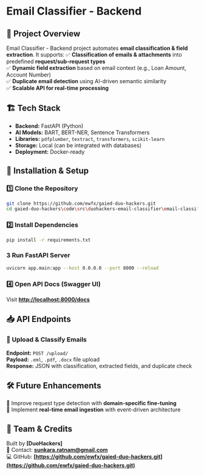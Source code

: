 # Email Classifier - Backend

## 📌 Project Overview
Email Classifier - Backend project automates **email classification & field extraction**. 
It supports:
✅ **Classification of emails & attachments** into predefined **request/sub-request types**  
✅ **Dynamic field extraction** based on email context (e.g., Loan Amount, Account Number)  
✅ **Duplicate email detection** using AI-driven semantic similarity  
✅ **Scalable API for real-time processing**  

## 🏗️ Tech Stack
- **Backend:** FastAPI (Python)
- **AI Models:** BART, BERT-NER, Sentence Transformers
- **Libraries:** `pdfplumber`, `textract`, `transformers`, `scikit-learn`
- **Storage:** Local (can be integrated with databases)
- **Deployment:** Docker-ready

## 🔧 Installation & Setup
### 1️⃣ Clone the Repository
```sh
git clone https://github.com/ewfx/gaied-duo-hackers.git
cd gaied-duo-hackers\code\src\duohackers-email-classifier\email-classifier-backend
```

### 2️⃣ Install Dependencies
```sh
pip install -r requirements.txt
```

### 3️ Run FastAPI Server
```sh
uvicorn app.main:app --host 0.0.0.0 --port 8000 --reload
```

### 4️⃣ Open API Docs (Swagger UI)
Visit **[http://localhost:8000/docs](http://localhost:8000/docs)**

## 📥 API Endpoints
### 🔹 Upload & Classify Emails
**Endpoint:** `POST /upload/`  
**Payload:** `.eml`, `.pdf`, `.docx` file upload  
**Response:** JSON with classification, extracted fields, and duplicate check  

## 🛠️ Future Enhancements
🔹 Improve request type detection with **domain-specific fine-tuning**  
🔹 Implement **real-time email ingestion** with event-driven architecture

## 👥 Team & Credits
Built by **[DuoHackers]**  
📧 Contact: **sunkara.ratnam@gmail.com**  
💻 GitHub: **[https://github.com/ewfx/gaied-duo-hackers.git](https://github.com/ewfx/gaied-duo-hackers.git)**  


